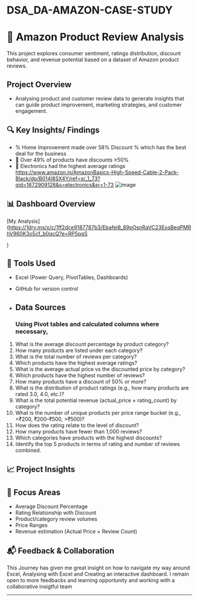 # DSA_DA-AMAZON-CASE-STUDY

# 🛒 Amazon Product Review Analysis

This project explores consumer sentiment, ratings distribution, discount behavior, and revenue potential based on a dataset of Amazon product reviews. 

##    Project Overview
- Analysing product and customer review data to generate insights that can guide product improvement, marketing strategies, and customer engagement.

## 🔍 Key Insights/ Findings
- %   Home Improvement made over 58% Discount % which has the best deal for the business 
- 💸 Over 49% of products have discounts ≥50%
- 🌟 Electronics had the highest average ratings https://www.amazon.in/AmazonBasics-High-Speed-Cable-2-Pack-Black/dp/B014I8SX4Y/ref=sr_1_73?qid=1672909128&s=electronics&sr=1-73
![image](https://github.com/user-attachments/assets/c0abb6a2-c200-498b-a0b2-e35544d7e519)


## 📊 Dashboard Overview
[My Analysis](https://1drv.ms/x/c/1ff2dce9187787b3/Ebafei8_89pOsnRaVC23EosBeqPMRhV960K3o5cf_b0qcQ?e=RP5pqS

)

## 🚀 Tools Used
- Excel (Power Query, PivotTables, Dashboards)
- GitHub for version control

- ##  Data Sources
  ### Using Pivot tables and calculated columns where necessary,
   
1. What is the average discount percentage by product category? 
2. How many products are listed under each category? 
3. What is the total number of reviews per category?  
4. Which products have the highest average ratings? 
5. What is the average actual price vs the discounted price by category? 
6. Which products have the highest number of reviews? 
7. How many products have a discount of 50% or more? 
8. What is the distribution of product ratings (e.g., how many products are rated 3.0, 
4.0, etc.)? 
9. What is the total potential revenue (actual_price × rating_count) by category? 
10. What is the number of unique products per price range bucket (e.g., <₹200, 
₹200–₹500, >₹500)? 
11. How does the rating relate to the level of discount? 
12. How many products have fewer than 1,000 reviews? 
13. Which categories have products with the highest discounts? 
14. Identify the top 5 products in terms of rating and number of reviews combined.

## 📈 Project Insights

## 📌 Focus Areas
- Average Discount Percentage
- Rating Relationship with Discount
- Product/category review volumes
- Price Ranges
- Revenue estimation (Actual Price × Review Count)

## 📬 Feedback & Collaboration
This Journey has given me great insight on how to navigate my way around Excel, Analysing with Excel and Creating an interactive dashboard. I remain open to more feedbacks and learning opportunity and working with a collaborative insigtful team

---
